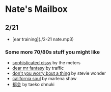 # Nate's Mailbox

## 2/21
- [ear training](./2-21 nate.mp3)

### Some more 70/80s stuff you might like
- [sophisticated cissy](https://youtu.be/wEm_sj6k6lI) by the meters
- [dear mr fantasy](https://www.youtube.com/watch?v=sS_eHdqcrM8) by traffic
- [don't you worry bout a thing](https://www.youtube.com/watch?v=RxsBc5p-dPU) by stevie wonder
- [california soul](https://www.youtube.com/watch?v=kC2QK6KHnEA) by marlena shaw
- [都会](https://www.youtube.com/watch?v=coRwcfzLGSc) by taeko ohnuki
